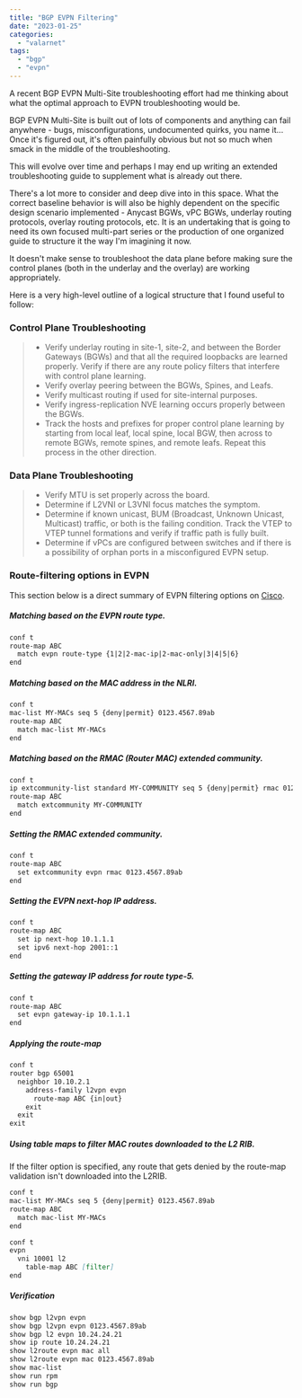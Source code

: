 ```yaml
---
title: "BGP EVPN Filtering"
date: "2023-01-25"
categories: 
  - "valarnet"
tags: 
  - "bgp"
  - "evpn"
---
```


A recent BGP EVPN Multi-Site troubleshooting effort had me thinking about what the optimal approach to EVPN troubleshooting would be. 

BGP EVPN Multi-Site is built out of lots of components and anything can fail anywhere - bugs, misconfigurations, undocumented quirks, you name it... Once it's figured out, it's often painfully obvious but not so much when smack in the middle of the troubleshooting.

This will evolve over time and perhaps I may end up writing an extended troubleshooting guide to supplement what is already out there. 

There's a lot more to consider and deep dive into in this space. What the correct baseline behavior is will also be highly dependent on the specific design scenario implemented - Anycast BGWs, vPC BGWs, underlay routing protocols, overlay routing protocols, etc. It is an undertaking that is going to need its own focused multi-part series or the production of one organized guide to structure it the way I'm imagining it now.

It doesn't make sense to troubleshoot the data plane before making sure the control planes (both in the underlay and the overlay) are working appropriately.

Here is a very high-level outline of a logical structure that I found useful to follow:

### Control Plane Troubleshooting
> - Verify underlay routing in site-1, site-2, and between the Border Gateways (BGWs) and that all the required loopbacks are learned properly. Verify if there are any route policy filters that interfere with control plane learning.
> - Verify overlay peering between the BGWs, Spines, and Leafs.
> - Verify multicast routing if used for site-internal purposes. 
> - Verify ingress-replication NVE learning occurs properly between the BGWs.
> - Track the hosts and prefixes for proper control plane learning by starting from local leaf, local spine,  local BGW, then across to remote BGWs, remote spines, and remote leafs. Repeat this process in the other direction.

### Data Plane Troubleshooting
> - Verify MTU is set properly across the board.
> - Determine if L2VNI or L3VNI focus matches the symptom.
> - Determine if known unicast, BUM (Broadcast, Unknown Unicast, Multicast) traffic, or both is the failing condition. Track the VTEP to VTEP tunnel formations and verify if traffic path is fully built.
> - Determine if vPCs are configured between switches and if there is a possibility of orphan ports in a misconfigured EVPN setup.

### Route-filtering options in EVPN

This section below is a direct summary of EVPN filtering options on [Cisco](https://www.cisco.com/c/en/us/td/docs/dcn/nx-os/nexus9000/102x/configuration/vxlan/cisco-nexus-9000-series-nx-os-vxlan-configuration-guide-release-102x/m_configuring_bgp_evpn_filtering.html).

##### Matching based on the EVPN route type.
	
```md
conf t
route-map ABC
  match evpn route-type {1|2|2-mac-ip|2-mac-only|3|4|5|6}
end
```

##### Matching based on the MAC address in the NLRI.

```md
conf t
mac-list MY-MACs seq 5 {deny|permit} 0123.4567.89ab
route-map ABC
  match mac-list MY-MACs
end
```

##### Matching based on the RMAC (Router MAC) extended community.

```md
conf t
ip extcommunity-list standard MY-COMMUNITY seq 5 {deny|permit} rmac 0123.4567.89ab
route-map ABC
  match extcommunity MY-COMMUNITY
end
```

##### Setting the RMAC extended community.

```md
conf t
route-map ABC
  set extcommunity evpn rmac 0123.4567.89ab
end
```

##### Setting the EVPN next-hop IP address.

```md
conf t
route-map ABC
  set ip next-hop 10.1.1.1
  set ipv6 next-hop 2001::1
end
```

##### Setting the gateway IP address for route type-5.

```md
conf t
route-map ABC
  set evpn gateway-ip 10.1.1.1
end
```

##### Applying the route-map

```md
conf t
router bgp 65001
  neighbor 10.10.2.1
    address-family l2vpn evpn
      route-map ABC {in|out}
    exit
  exit
exit
```

##### Using table maps to filter MAC routes downloaded to the L2 RIB.

If the filter option is specified, any route that gets denied by the route-map validation isn't downloaded into the L2RIB.
```md
conf t
mac-list MY-MACs seq 5 {deny|permit} 0123.4567.89ab
route-map ABC
  match mac-list MY-MACs
end

conf t
evpn
  vni 10001 l2
    table-map ABC [filter]
end
```

##### Verification

```md
show bgp l2vpn evpn
show bgp l2vpn evpn 0123.4567.89ab
show bgp l2 evpn 10.24.24.21
show ip route 10.24.24.21
show l2route evpn mac all
show l2route evpn mac 0123.4567.89ab
show mac-list
show run rpm
show run bgp
```

